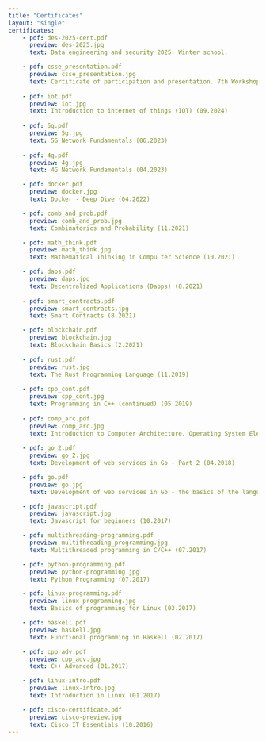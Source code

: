 ```yaml
---
title: "Certificates"
layout: "single"
certificates:
    - pdf: des-2025-cert.pdf
      preview: des-2025.jpg
      text: Data engineering and security 2025. Winter school.

    - pdf: csse_presentation.pdf 
      preview: csse_presentation.jpg 
      text: Certificate of participation and presentation. 7th Workshop for Young Scientistsin Computer Science & Software Engineering. (12.2024)
    
    - pdf: iot.pdf
      preview: iot.jpg
      text: Introduction to internet of things (IOT) (09.2024)
    
    - pdf: 5g.pdf
      preview: 5g.jpg
      text: 5G Network Fundamentals (06.2023)
    
    - pdf: 4g.pdf
      preview: 4g.jpg
      text: 4G Network Fundamentals (04.2023)

    - pdf: docker.pdf
      preview: docker.jpg
      text: Docker - Deep Dive (04.2022)

    - pdf: comb_and_prob.pdf 
      preview: comb_and_prob.jpg
      text: Combinatorics and Probability (11.2021)

    - pdf: math_think.pdf 
      preview: math_think.jpg
      text: Mathematical Thinking in Compu ter Science (10.2021)

    - pdf: daps.pdf 
      preview: daps.jpg
      text: Decentralized Applications (Dapps) (8.2021)
    
    - pdf: smart_contracts.pdf 
      preview: smart_contracts.jpg
      text: Smart Contracts (8.2021)

    - pdf: blockchain.pdf 
      preview: blockchain.jpg
      text: Blockchain Basics (2.2021)
    
    - pdf: rust.pdf 
      preview: rust.jpg
      text: The Rust Programming Language (11.2019)
    
    - pdf: cpp_cont.pdf 
      preview: cpp_cont.jpg
      text: Programming in C++ (continued) (05.2019)
    
    - pdf: comp_arc.pdf 
      preview: comp_arc.jpg
      text: Introduction to Computer Architecture. Operating System Elements. (06.2018)
    
    - pdf: go_2.pdf 
      preview: go_2.jpg
      text: Development of web services in Go - Part 2 (04.2018)

    - pdf: go.pdf 
      preview: go.jpg
      text: Development of web services in Go - the basics of the language (04.2018)

    - pdf: javascript.pdf 
      preview: javascript.jpg
      text: Javascript for beginners (10.2017)

    - pdf: multithreading-programming.pdf
      preview: multithreading_programming.jpg
      text: Multithreaded programming in C/C++ (07.2017)

    - pdf: python-programming.pdf 
      preview: python-programming.jpg
      text: Python Programming (07.2017)

    - pdf: linux-programming.pdf 
      preview: linux-programming.jpg
      text: Basics of programming for Linux (03.2017)

    - pdf: haskell.pdf
      preview: haskell.jpg
      text: Functional programming in Haskell (02.2017)

    - pdf: cpp_adv.pdf
      preview: cpp_adv.jpg
      text: C++ Advanced (01.2017)

    - pdf: linux-intro.pdf
      preview: linux-intro.jpg 
      text: Introduction in Linux (01.2017)

    - pdf: cisco-certificate.pdf
      preview: cisco-preview.jpg
      text: Cisco IT Essentials (10.2016)
---
```

